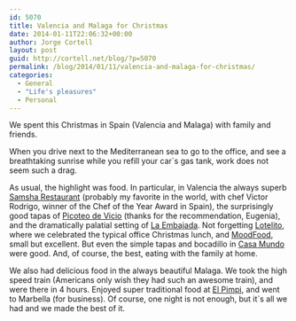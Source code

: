 ```yaml
---
id: 5070
title: Valencia and Malaga for Christmas
date: 2014-01-11T22:06:32+00:00
author: Jorge Cortell
layout: post
guid: http://cortell.net/blog/?p=5070
permalink: /blog/2014/01/11/valencia-and-malaga-for-christmas/
categories:
  - General
  - "Life's pleasures"
  - Personal
---
```

We spent this Christmas in Spain (Valencia and Malaga) with family and friends.

When you drive next to the Mediterranean sea to go to the office, and see a breathtaking sunrise while you refill your car`s gas tank, work does not seem such a drag. 

As usual, the highlight was food. In particular, in Valencia the always superb <a title="http://www.samsha.es" href="http://www.samsha.es" target="_blank">Samsha Restaurant</a> (probably my favorite in the world, with chef Victor Rodrigo, winner of the Chef of the Year Award in Spain), the surprisingly good tapas of <a title="http://www.picoteodevicio.com" href="http://www.picoteodevicio.com" target="_blank">Picoteo de Vicio</a> (thanks for the recommendation, Eugenia), and the dramatically palatial setting of <a title="http://www.laembajada.es" href="http://www.laembajada.es" target="_blank">La Embajada</a>. Not forgetting <a title="http://www.lotelitovalencia.com" href="http://www.lotelitovalencia.com" target="_blank">Lotelito</a>, where we celebrated the typical office Christmas lunch, and <a title="http://www.yelp.com/biz/mood-food-valencia" href="http://www.yelp.com/biz/mood-food-valencia" target="_blank">MoodFood</a>, small but excellent. But even the simple tapas and bocadillo in <a title="http://valencia.salir.com/casa_mundo" href="http://valencia.salir.com/casa_mundo" target="_blank">Casa Mundo</a> were good. And, of course, the best, eating with the family at home.

We also had delicious food in the always beautiful Malaga. We took the high speed train (Americans only wish they had such an awesome train), and were there in 4 hours. Enjoyed super traditional food at <a title="http://elpimpi.com" href="http://elpimpi.com" target="_blank">El Pimpi</a>, and went to Marbella (for business). Of course, one night is not enough, but it`s all we had and we made the best of it.